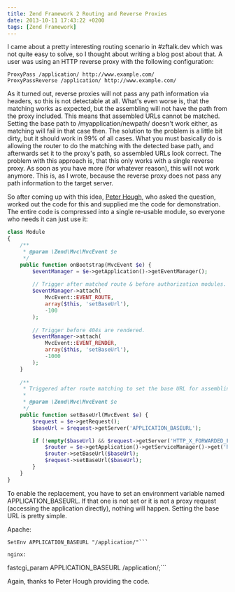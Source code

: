 ```yaml
---
title: Zend Framework 2 Routing and Reverse Proxies
date: 2013-10-11 17:43:22 +0200
tags: [Zend Framework]
---
```


I came about a pretty interesting routing scenario in #zftalk.dev which was not quite easy to solve, so I thought about writing a blog post about that. A user was using an HTTP reverse proxy with the following configuration:

```httpd
ProxyPass /application/ http://www.example.com/
ProxyPassReverse /application/ http://www.example.com/```

As it turned out, reverse proxies will not pass any path information via headers, so this is not detectable at all. What's even worse is, that the matching works as expected, but the assembling will not have the path from the proxy included. This means that assembled URLs cannot be matched. Setting the base path to /myapplication/newpath/ doesn't work either, as matching will fail in that case then. The solution to the problem is a little bit dirty, but it should work in 99% of all cases. What you must basically do is allowing the router to do the matching with the detected base path, and afterwards set it to the proxy's path, so assembled URLs look correct. The problem with this approach is, that this only works with a single reverse proxy. As soon as you have more (for whatever reason), this will not work anymore. This is, as I wrote, because the reverse proxy does not pass any path information to the target server.

So after coming up with this idea, [Peter Hough](http://www.peterhough.co.uk/), who asked the question, worked out the code for this and supplied me the code for demonstration. The entire code is compressed into a single re-usable module, so everyone who needs it can just use it:

```php
class Module
{
    /**
     * @param \Zend\Mvc\MvcEvent $e
     */
    public function onBootstrap(MvcEvent $e) {
        $eventManager = $e->getApplication()->getEventManager();
        
        // Trigger after matched route & before authorization modules.
        $eventManager->attach(
            MvcEvent::EVENT_ROUTE, 
            array($this, 'setBaseUrl'), 
            -100
        );
        
        // Trigger before 404s are rendered.
        $eventManager->attach(
            MvcEvent::EVENT_RENDER, 
            array($this, 'setBaseUrl'), 
            -1000
        );
    }
    
    /**
     * Triggered after route matching to set the base URL for assembling with ProxyPass.
     * 
     * @param \Zend\Mvc\MvcEvent $e
     */
    public function setBaseUrl(MvcEvent $e) {
        $request = $e->getRequest();
        $baseUrl = $request->getServer('APPLICATION_BASEURL');

        if (!empty($baseUrl) && $request->getServer('HTTP_X_FORWARDED_FOR', false)) {
            $router = $e->getApplication()->getServiceManager()->get('Router');
            $router->setBaseUrl($baseUrl);
            $request->setBaseUrl($baseUrl);
        }
    }
}```

To enable the replacement, you have to set an environment variable named APPLICATION_BASEURL. If that one is not set or it is not a proxy request (accessing the application directly), nothing will happen. Setting the base URL is pretty simple.

Apache:

```
SetEnv APPLICATION_BASEURL "/application/"```

nginx:

```
fastcgi_param APPLICATION_BASEURL /application/;```

Again, thanks to Peter Hough providing the code.
